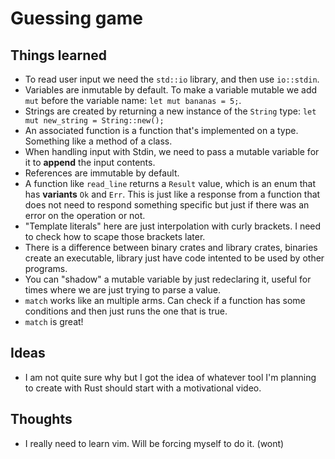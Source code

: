 # Guessing game

## Things learned

- To read user input we need the `std::io` library, and then use `io::stdin`.
- Variables are inmutable by default. To make a variable mutable we add `mut` before the variable name: `let mut bananas = 5;`.
- Strings are created by returning a new instance of the `String` type: `let mut new_string = String::new();`
- An associated function is a function that's implemented on a type. Something like a method of a class.
- When handling input with Stdin, we need to pass a mutable variable for it to **append** the input contents.
- References are immutable by default.
- A function like `read_line` returns a `Result` value, which is an enum that has **variants** `Ok` and `Err`. This is just like a response from a function that does not need to respond something specific but just if there was an error on the operation or not.
- "Template literals" here are just interpolation with curly brackets. I need to check how to scape those brackets later.
- There is a difference between binary crates and library crates, binaries create an executable, library just have code intented to be used by other programs.
- You can "shadow" a mutable variable by just redeclaring it, useful for times where we are just trying to parse a value.
- `match` works like an multiple arms. Can check if a function has some conditions and then just runs the one that is true.
- `match` is great!

## Ideas

- I am not quite sure why but I got the idea of whatever tool I'm planning to create with Rust should start with a motivational video.

## Thoughts

- I really need to learn vim. Will be forcing myself to do it. (wont)
